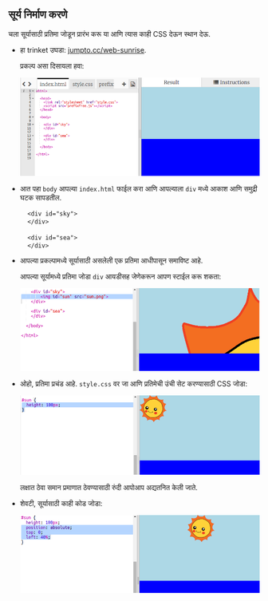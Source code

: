 ## सूर्य निर्माण करणे

चला सूर्यासाठी प्रतिमा जोडून प्रारंभ करू या आणि त्यास काही CSS देऊन स्थान देऊ.

+ हा trinket उघडा: <a href="http://jumpto.cc/web-sunrise" target="_blank">jumpto.cc/web-sunrise</a>.
    
    प्रकल्प असा दिसायला हवा:
    
    ![screenshot](images/sunrise-starter.png)

+ आत पहा `body` आपल्या `index.html` फाईल करा आणि आपल्याला `div` मध्ये आकाश आणि समुद्री घटक सापडतील.
    
        <div id="sky">
        </div>
        
        <div id="sea">
        </div>
        

+ आपल्या प्रकल्पामध्ये सूर्यासाठी असलेली एक प्रतिमा आधीपासून समाविष्ट आहे.
    
    आपल्या सूर्यामध्ये प्रतिमा जोडा `div` आयडीसह जेणेकरून आपण स्टाईल करू शकता:
    
    ![screenshot](images/sunrise-sun-image.png)

+ ओहो, प्रतिमा प्रचंड आहे. `style.css` वर जा आणि प्रतिमेची उंची सेट करण्यासाठी CSS जोडा:
    
    ![screenshot](images/sunrise-sun-height.png)
    
    लक्षात ठेवा समान प्रमाणात ठेवण्यासाठी रुंदी आपोआप अद्यतनित केली जाते.

+ शेवटी, सूर्यासाठी काही कोड जोडा:
    
    ![screenshot](images/sunrise-sun-position.png)